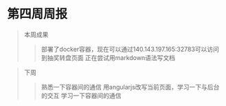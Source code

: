 第四周周报
========

>本周成果
>>部署了docker容器，现在可以通过140.143.197.165:32783可以访问到抽奖转盘页面
>>正在尝试用markdown语法写文档

>下周
>>熟悉一下容器间的通信
>>用angularjs改写当前页面，学习一下与后台的交互
>>学习一下容器间的通信


